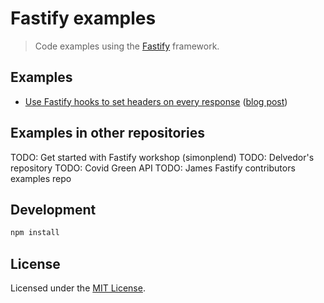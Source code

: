 # Fastify examples

> Code examples using the [Fastify](https://www.fastify.io/) framework.

<!-- TODO: Add description of this project. -->

<!--
## Requirements

TODO: Add requirements for using this project.
-->

## Examples

- [Use Fastify hooks to set headers on every response](examples/use-fastify-hooks-to-set-headers-on-every-response/) ([blog post](https://simonplend.com/use-fastify-hooks-to-set-headers-on-every-response/))

## Examples in other repositories

TODO: Get started with Fastify workshop (simonplend)
TODO: Delvedor's repository
TODO: Covid Green API
TODO: James Fastify contributors examples repo

## Development

```bash
npm install
```

<!--
## Usage

TODO: Add usage instructions for this project.
-->

## License

Licensed under the [MIT License](LICENSE.md).
